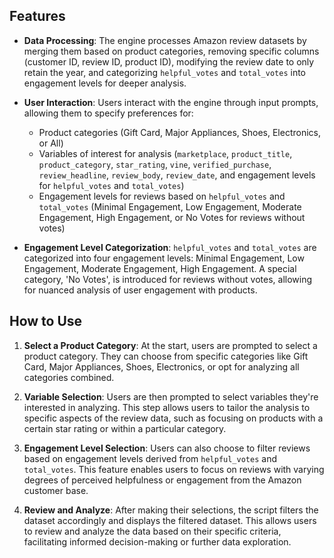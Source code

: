 ## Features

- **Data Processing**: The engine processes Amazon review datasets by merging them based on product categories, removing specific columns (customer ID, review ID, product ID), modifying the review date to only retain the year, and categorizing `helpful_votes` and `total_votes` into engagement levels for deeper analysis.

- **User Interaction**: Users interact with the engine through input prompts, allowing them to specify preferences for:
  - Product categories (Gift Card, Major Appliances, Shoes, Electronics, or All)
  - Variables of interest for analysis (`marketplace`, `product_title`, `product_category`, `star_rating`, `vine`, `verified_purchase`, `review_headline`, `review_body`, `review_date`, and engagement levels for `helpful_votes` and `total_votes`)
  - Engagement levels for reviews based on `helpful_votes` and `total_votes` (Minimal Engagement, Low Engagement, Moderate Engagement, High Engagement, or No Votes for reviews without votes)

- **Engagement Level Categorization**: `helpful_votes` and `total_votes` are categorized into four engagement levels: Minimal Engagement, Low Engagement, Moderate Engagement, High Engagement. A special category, 'No Votes', is introduced for reviews without votes, allowing for nuanced analysis of user engagement with products.

## How to Use

1. **Select a Product Category**: At the start, users are prompted to select a product category. They can choose from specific categories like Gift Card, Major Appliances, Shoes, Electronics, or opt for analyzing all categories combined.

2. **Variable Selection**: Users are then prompted to select variables they're interested in analyzing. This step allows users to tailor the analysis to specific aspects of the review data, such as focusing on products with a certain star rating or within a particular category.

3. **Engagement Level Selection**: Users can also choose to filter reviews based on engagement levels derived from `helpful_votes` and `total_votes`. This feature enables users to focus on reviews with varying degrees of perceived helpfulness or engagement from the Amazon customer base.

4. **Review and Analyze**: After making their selections, the script filters the dataset accordingly and displays the filtered dataset. This allows users to review and analyze the data based on their specific criteria, facilitating informed decision-making or further data exploration.
